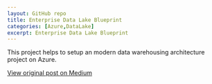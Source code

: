 ```yaml
---
layout: GitHub repo
title: Enterprise Data Lake Blueprint
categories: [Azure,DataLake]
excerpt: Enterprise Data Lake Blueprint
---
```


This project helps to setup an modern data warehousing architecture project on Azure.

[View original post on Medium](https://github.com/sarathsasidharan/edl-blueprint)
